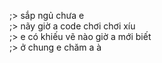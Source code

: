 ;> sắp ngủ chưa e<br>
;> nãy giờ a code chơi chơi xíu<br>
;> e có khiếu vẽ nào giờ a mới biết<br>
;> ở chung e chăm a à
